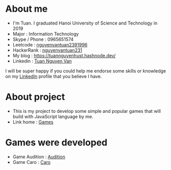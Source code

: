 # About me
- I'm Tuan. I graduated Hanoi University of Science and Technology in 2019
- Major : Information Technology
- Skype / Phone : 0965651574
- Leetcode : [nguyenvantuan2391996](https://leetcode.com/nguyenvantuan2391996/)
- HackerRank : [nguyenvantuan231](https://www.hackerrank.com/nguyenvantuan231)
- My blog : https://tuannguyenhust.hashnode.dev/
- Linkedin : [Tuan Nguyen Van](https://www.linkedin.com/in/tuan-nguyen-van-555315156/)

I will be super happy if you could help me endorse some skills or knowledge on my [LinkedIn](https://www.linkedin.com/in/tuan-nguyen-van-555315156/) profile that you believe I have.

# About project

- This is my project to develop some simple and popular games that will build with JavaScript language by me.
- Link home : [Games](https://nguyenvantuan2391996.github.io/game-development/home.html)

# Games were developed
- Game Audition : [Audition](https://nguyenvantuan2391996.github.io/game-development/audition/home.html)
- Game Caro : [Caro](https://nguyenvantuan2391996.github.io/game-development/caro/home.html)